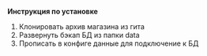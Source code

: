 **Инструкция по установке**

1. Клонировать архив магазина из гита
2. Развернуть бэкап БД из папки data
3. Прописать в конфиге данные для подключение к БД